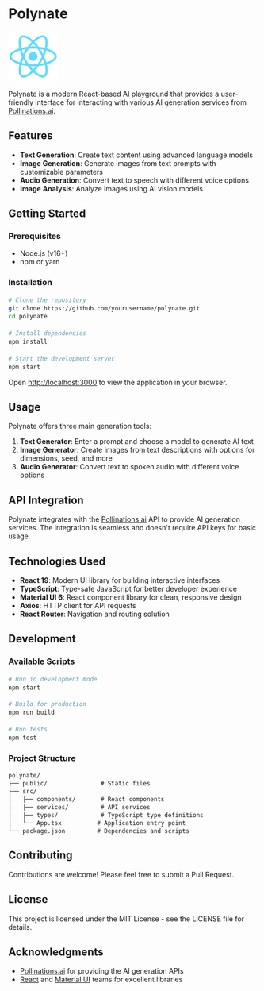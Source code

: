 # Polynate

<img src="public/logo192.png" alt="Polynate Logo" width="100" />

Polynate is a modern React-based AI playground that provides a user-friendly interface for interacting with various AI generation services from [Pollinations.ai](https://pollinations.ai).

## Features

- **Text Generation**: Create text content using advanced language models
- **Image Generation**: Generate images from text prompts with customizable parameters
- **Audio Generation**: Convert text to speech with different voice options
- **Image Analysis**: Analyze images using AI vision models

## Getting Started

### Prerequisites

- Node.js (v16+)
- npm or yarn

### Installation

```bash
# Clone the repository
git clone https://github.com/yourusername/polynate.git
cd polynate

# Install dependencies
npm install

# Start the development server
npm start
```

Open [http://localhost:3000](http://localhost:3000) to view the application in your browser.

## Usage

Polynate offers three main generation tools:

1. **Text Generator**: Enter a prompt and choose a model to generate AI text
2. **Image Generator**: Create images from text descriptions with options for dimensions, seed, and more
3. **Audio Generator**: Convert text to spoken audio with different voice options

## API Integration

Polynate integrates with the [Pollinations.ai](https://pollinations.ai) API to provide AI generation services. The integration is seamless and doesn't require API keys for basic usage.

## Technologies Used

- **React 19**: Modern UI library for building interactive interfaces
- **TypeScript**: Type-safe JavaScript for better developer experience
- **Material UI 6**: React component library for clean, responsive design
- **Axios**: HTTP client for API requests
- **React Router**: Navigation and routing solution

## Development

### Available Scripts

```bash
# Run in development mode
npm start

# Build for production
npm run build

# Run tests
npm test
```

### Project Structure

```
polynate/
├── public/               # Static files
├── src/
│   ├── components/       # React components
│   ├── services/         # API services
│   ├── types/            # TypeScript type definitions
│   └── App.tsx          # Application entry point
└── package.json         # Dependencies and scripts
```

## Contributing

Contributions are welcome! Please feel free to submit a Pull Request.

## License

This project is licensed under the MIT License - see the LICENSE file for details.

## Acknowledgments

- [Pollinations.ai](https://pollinations.ai) for providing the AI generation APIs
- [React](https://reactjs.org/) and [Material UI](https://mui.com/) teams for excellent libraries
